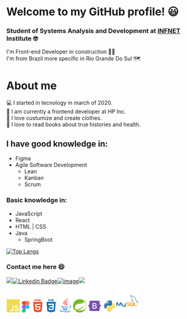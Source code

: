 
# Welcome to my GitHub profile! 😃
### Student of  Systems Analysis and Development at <a href="https://www.infnet.edu.br/infnet" target="_blank">INFNET</a> Institute 🤓

I'm Front-end Developer in construction 👷‍♀️  
I'm from Brazil more specific in Rio Grande Do Sul 🗺️  



# About me

💻 I started in tecnology in march of 2020.  
🔭 I am currently a frontend developer at HP Inc.  
👚 I love custumize and create clothes.   
📖 I love to read books about true histories and health.

## I have good knowledge in:   
- Figma  
- Agile Software Development
   - Lean 
   - Kanban   
   - Scrum    
### Basic knowledge in:
- JavaScript   
 - React   
- HTML | CSS
- Java 
   - SpringBoot
   
[![Top Langs](https://github-readme-stats.vercel.app/api/top-langs/?username=soualine&layout=compact&theme=nightowl)](https://github.com/anuraghazra/github-readme-stats)


### Contact me here 😄
<a href="https://wa.me/<5551981199003>" target="_blank"><img src="https://img.shields.io/badge/WhatsApp-25D366?style=for-the-badge&logo=whatsapp&logoColor=white" target="_blank">[![Linkedin Badge](https://img.shields.io/badge/LinkedIn-0077B5?style=for-the-badge&logo=linkedin&logoColor=white)](https://www.linkedin.com/in/aline-s-souza/)[![image](https://img.shields.io/badge/Discord-7289DA?style=for-the-badge&logo=discord&logoColor=white)](https://discord.com/channels/AllySouza#7125)<a href="mailto:ds.aline@gmail.com" target="_blank"><img src="https://img.shields.io/badge/Gmail-D14836?style=for-the-badge&logo=gmail&logoColor=white" target="_blank"></a>

<img width="35px" src="https://raw.githubusercontent.com/devicons/devicon/master/icons/javascript/javascript-plain.svg"><img width="30px" src="https://raw.githubusercontent.com/devicons/devicon/master/icons/figma/figma-original.svg"><img width="35px" src="https://raw.githubusercontent.com/devicons/devicon/master/icons/html5/html5-plain-wordmark.svg"><img width="35px" src="https://raw.githubusercontent.com/devicons/devicon/master/icons/css3/css3-plain-wordmark.svg"><img width="40px" src="https://raw.githubusercontent.com/devicons/devicon/master/icons/java/java-original.svg"><img width="35px" src="https://raw.githubusercontent.com/devicons/devicon/master/icons/spring/spring-original.svg"> <img width="35px" src="https://raw.githubusercontent.com/devicons/devicon/master/icons/bootstrap/bootstrap-plain.svg"> <img width="35px" src="https://raw.githubusercontent.com/devicons/devicon/master/icons/python/python-original.svg"><img width="60px" src="https://raw.githubusercontent.com/devicons/devicon/master/icons/mysql/mysql-original-wordmark.svg">

